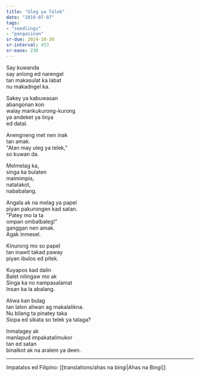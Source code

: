 ```yaml
---
title: "Uleg ya Telek"
date: "2019-07-07"
tags:
- "seedlings"
- "pangasinan"
sr-due: 2024-10-30
sr-interval: 453
sr-ease: 230
---
```

Say kuwanda  
say anlong ed narengel  
tan makasulat ka labat  
nu makadngel ka.  

Sakey ya kabuwasan  
abangonan kon  
walay mankukurong-kurong  
ya andeket ya linya  
ed datal.  

Anengneng met nen inak  
tan amak.  
"Atan may uleg ya telek,"  
so kuwan da.  

Melmelag ka,  
singa ka bulaten  
maimimpis,  
natatakot,  
nababalang.  

Angala ak na melag ya papel  
piyan pakurongen kad satan.  
"Patey mo la ta  
ompan ombalbaleg!"  
ganggan nen amak.  
Agak inmesel.  

Kinurong mo so papel  
tan inawit takad paway  
piyan ibulos ed pitek.  

Kuyapos kad dalin  
Balet nilingaw mo ak  
Singa ka no nampasalamat  
Insan ka la abalang.  

Aliwa kan bulag  
tan lalon aliwan ag makalalikna.  
Nu bilang ta pinatey taka  
Siopa ed sikata so telek ya talaga?  

Inmalagey ak  
manlapud impakatalimukor  
tan ed satan  
binalkot ak na aralem ya deen.  

***
Impatalos ed Filipino: [[translations/ahas na bingi|Ahas na Bingi]]